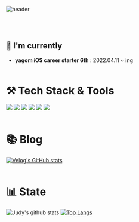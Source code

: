 ![header](https://capsule-render.vercel.app/api?type=wave&color=auto&height=200&section=header&text=Juyoung's%20GitHub&fontSize=60)

<br><br>

## 🌱 I'm currently 
- **yagom iOS career starter 6th** 
: 2022.04.11 ~ ing
<br><br>

# ⚒️  Tech Stack & Tools
<img src="https://img.shields.io/badge/Swift-F05138?style=for-the-badge&logo=Swift&logoColor=white"> <img src="https://img.shields.io/badge/Firebase-FFCA28?style=for-the-badge&logo=Firebase&logoColor=white">
<img src="https://img.shields.io/badge/Git-F05032?style=for-the-badge&logo=Git&logoColor=white"> <img src="https://img.shields.io/badge/iOS-000000?style=for-the-badge&logo=iOS&logoColor=white"> <img src="https://img.shields.io/badge/Xcode-147EFB?style=for-the-badge&logo=Xcode&logoColor=white"> <img src="https://img.shields.io/badge/GitHub-181717?style=for-the-badge&logo=GitHub&logoColor=white">
<br><br>

# 📚 Blog
[![Velog's GitHub stats](https://velog-readme-stats.vercel.app/api/badge?name=velog)](https://velog.io/@juyoung999) 
<br><br>

# 📊 State

![Judy's github stats](https://github-readme-stats.vercel.app/api?username=juyoung999&show_icons=true) [![Top Langs](https://github-readme-stats.vercel.app/api/top-langs/?username=juyoung999&layout=compact)](https://github.com/anuraghazra/github-readme-stats)
